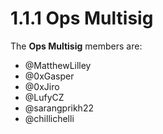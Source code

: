 # 1.1.1 Ops Multisig

The **Ops Multisig** members are:

* @MatthewLilley
* @0xGasper
* @0xJiro
* @LufyCZ
* @sarangprikh22
* @chillichelli
